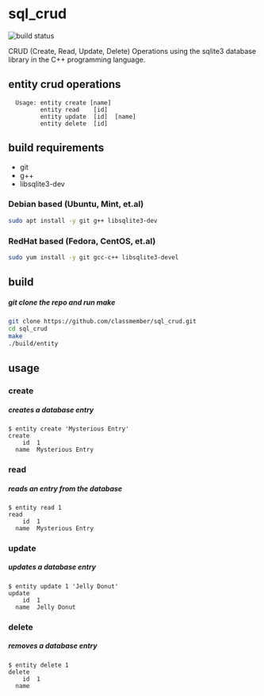 # sql_crud

![build status](https://api.travis-ci.org/classmember/sql_crud.svg?branch=master)

CRUD (Create, Read, Update, Delete) Operations using the sqlite3 database library in the C++ programming language.

## entity crud operations

```
  Usage: entity create [name]         
         entity read    [id]          
         entity update  [id]  [name]  
         entity delete  [id]         
```

## build requirements
* git
* g++
* libsqlite3-dev

### Debian based (Ubuntu, Mint, et.al)
```sh
sudo apt install -y git g++ libsqlite3-dev
```

### RedHat based (Fedora, CentOS, et.al)
```sh
sudo yum install -y git gcc-c++ libsqlite3-devel
```

## build

##### git clone the repo and run make

```sh
git clone https://github.com/classmember/sql_crud.git
cd sql_crud
make
./build/entity
```

## usage

### create

##### creates a database entry

```
$ entity create 'Mysterious Entry'
create
    id  1
  name  Mysterious Entry
```

### read

##### reads an entry from the database

```
$ entity read 1
read
    id  1
  name  Mysterious Entry
```

### update

##### updates a database entry

```
$ entity update 1 'Jelly Donut'
update
    id  1
  name  Jelly Donut
```

### delete

##### removes a database entry

```
$ entity delete 1
delete
    id  1
  name
```
